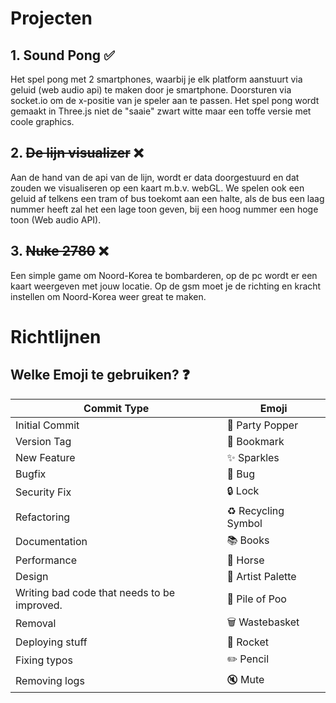 # Projecten

## 1. Sound Pong ✅

Het spel pong met 2 smartphones, waarbij je elk platform aanstuurt via geluid (web audio api) te maken door je smartphone. Doorsturen via socket.io om de x-positie van je speler aan te passen. Het spel pong wordt gemaakt in Three.js niet de "saaie" zwart witte maar een toffe versie met coole graphics.

## 2. ~~De lijn visualizer~~ ❌
Aan de hand van de api van de lijn, wordt er data doorgestuurd en dat zouden we visualiseren op een kaart m.b.v. webGL. We spelen ook een geluid af telkens een tram of bus toekomt aan een halte, als de bus een laag nummer heeft zal het een lage toon geven, bij een hoog nummer een hoge toon (Web audio API).

## 3. ~~Nuke 2780~~ ❌
Een simple game om Noord-Korea te bombarderen, op de pc wordt er een kaart weergeven met jouw locatie. Op de gsm moet je de richting en kracht instellen om Noord-Korea weer great te maken. 

# Richtlijnen

## Welke Emoji te gebruiken? ❓

Commit Type | Emoji
----------  | -----
Initial Commit | 🎉 Party Popper
Version Tag | 🔖 Bookmark
New Feature | ✨ Sparkles
Bugfix | 🐛 Bug
Security Fix | 🔒 Lock
Refactoring | ♻️ Recycling Symbol
Documentation | 📚 Books
Performance | 🐎 Horse
Design | 🎨 Artist Palette
Writing bad code that needs to be improved. | 💩 Pile of Poo
Removal | 🗑️ Wastebasket
Deploying stuff | 🚀 Rocket
Fixing typos | ✏️ Pencil
Removing logs | 🔇 Mute
